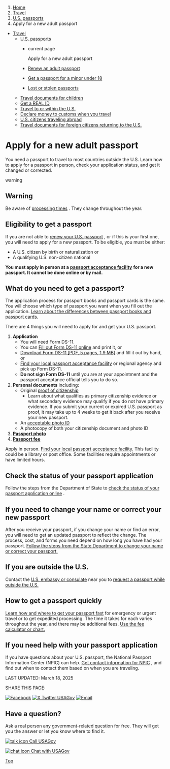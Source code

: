 1. [Home](/)
2. [Travel](/travel)
3. [U.S. passports](/passport)
4. Apply for a new adult passport

* [Travel](/travel)
  + [U.S. passports](/passport)
    - current page

      Apply for a new adult passport
    - [Renew an adult passport](/renew-adult-passport)
    - [Get a passport for a minor under 18](/child-passport)
    - [Lost or stolen passports](/lost-stolen-passport)
  + [Travel documents for children](/travel-documents-children)
  + [Get a REAL ID](/real-id)
  + [Travel to or within the U.S.](/travel-to-within-us)
  + [Declare money to customs when you travel](/travel-money)
  + [U.S. citizens traveling abroad](/travel-abroad)
  + [Travel documents for foreign citizens returning to the U.S.](/travel-documents-foreign-citizens)

Apply for a new adult passport
==============================

You need a passport to travel to most countries outside the U.S. Learn how to apply for a passport in person, check your application status, and get it changed or corrected.

warning

Warning
-------

Be aware of
[processing times](https://travel.state.gov/content/travel/en/passports/how-apply/processing-times.html)
. They change throughout the year.

Eligibility to get a passport
-----------------------------

If you are not able to
[renew your U.S. passport](https://www.usa.gov/renew-adult-passport)
, or if this is your first one, you will need to apply for a new passport. To be eligible, you must be either:

* A U.S. citizen by birth or naturalization or
* A qualifying U.S. non-citizen national

**You must apply in person at a**
[**passport acceptance facility**](https://iafdb.travel.state.gov/)
**for a new passport. It cannot be done online or by mail.**

**What do you need to get a passport?**
---------------------------------------

The application process for passport books and passport cards is the same. You will choose which type of passport you want when you fill out the application.
[Learn about the differences between passport books and passport cards.](https://travel.state.gov/content/travel/en/passports/need-passport/card.html)

There are 4 things you will need to apply for and get your U.S. passport.

1. **Application**
   - You will need Form DS-11.
   * You can
     [Fill out Form DS-11 online](https://pptform.state.gov/passportwizardmain.aspx)
     and print it, or
   * [Download Form DS-11 [PDF, 5 pages, 1.9 MB]](https://eforms.state.gov/Forms/ds11_pdf.pdf)
     and fill it out by hand, or
   * [Find your local passport acceptance facility](https://iafdb.travel.state.gov/)
     or regional agency and pick up Form DS-11.
   * **Do not sign Form DS-11**
     until you are at your appointment and the passport acceptance official tells you to do so.
2. **Personal documents**
   including:
   * Original
     [proof of citizenship](https://travel.state.gov/content/travel/en/passports/how-apply/citizenship-evidence.html)
     - Learn about what qualifies as primary citizenship evidence or what secondary evidence may qualify if you do not have primary evidence. If you submit your current or expired U.S. passport as proof, it may take up to 4 weeks to get it back after you receive your new passport.
   * An
     [acceptable photo ID](https://travel.state.gov/content/travel/en/passports/how-apply/identification.html)
   * A photocopy of both your citizenship document and photo ID
3. [**Passport photo**](https://travel.state.gov/content/travel/en/passports/how-apply/photos.html)
4. [**Passport fee**](https://travel.state.gov/content/travel/en/passports/how-apply/fees.html)

Apply in person.
[Find your local passport acceptance facility.](https://iafdb.travel.state.gov/)
This facility could be a library or post office. Some facilities require appointments or have limited hours.

Check the status of your passport application
---------------------------------------------

Follow the steps from the Department of State to
[check the status of your passport application online](https://travel.state.gov/content/travel/en/passports/need-passport/status.html)
.

If you need to change your name or correct your new passport
------------------------------------------------------------

After you receive your passport, if you change your name or find an error, you will need to get an updated passport to reflect the change. The process, cost, and forms you need depend on how long you have had your passport.
[Follow the steps from the State Department to change your name or correct your passport.](https://travel.state.gov/content/travel/en/passports/have-passport/change-correct.html)

If you are outside the U.S.
---------------------------

Contact the
[U.S. embassy or consulate](https://www.usembassy.gov/)
near you to
[request a passport while outside the U.S.](https://travel.state.gov/content/travel/en/passports/need-passport/outside-us.html)

How to get a passport quickly
-----------------------------

[Learn how and where to get your passport fast](https://travel.state.gov/content/travel/en/passports/get-fast.html)
for emergency or urgent travel or to get expedited processing. The time it takes for each varies throughout the year, and there may be additional fees.
[Use the fee calculator or chart.](https://travel.state.gov/content/travel/en/passports/how-apply/fees.html)

If you need help with your passport application
-----------------------------------------------

If you have questions about your U.S. passport, the National Passport Information Center (NPIC) can help.
[Get contact information for NPIC](https://travel.state.gov/content/travel/en/contact-us/passports.html)
, and find out when to contact them based on when you are traveling.

LAST UPDATED:
March 18, 2025

SHARE THIS PAGE:

[![Facebook](/themes/custom/usagov/images/social-media-icons/Facebook_Icon.svg)](https://www.facebook.com/sharer/sharer.php?u=https://www.usa.gov/apply-adult-passport&v=3)
[![X Twitter USAGov](/themes/custom/usagov/images/social-media-icons/X_Twitter_Icon.svg?version=2)](https://twitter.com/intent/tweet?source=webclient&text=https://www.usa.gov/apply-adult-passport)
[![Email](/themes/custom/usagov/images/social-media-icons/Email_Icon.svg?version=2)](mailto:?subject=https://www.usa.gov/apply-adult-passport)

Have a question?
----------------

Ask a real person any government-related question for free. They will get you the answer or let you know where to find it.

[![talk icon](/themes/custom/usagov/images/ICONS_talk.png)
Call USAGov](/phone)

[![chat icon](/themes/custom/usagov/images/ICONS_chat.png)
Chat with USAGov](/chat)

[Top](#main-content)